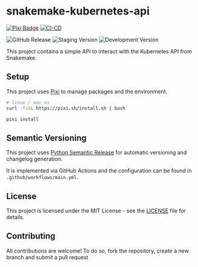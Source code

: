 # snakemake-kubernetes-api
[![Pixi Badge](https://img.shields.io/endpoint?url=https://raw.githubusercontent.com/prefix-dev/pixi/main/assets/badge/v0.json)](https://pixi.sh)
[![CI-CD](https://github.com/jjjermiah/snakemake-kubernetes-api/actions/workflows/main.yaml/badge.svg?branch=main)](https://github.com/jjjermiah/snakemake-kubernetes-api/actions/workflows/main.yaml)

![GitHub Release](https://img.shields.io/github/v/release/jjjermiah/snakemake-kubernetes-api)
![Staging Version](https://img.shields.io/badge/dynamic/toml?url=https%3A%2F%2Fraw.githubusercontent.com%2Fjjjermiah%2Fsnakemake-kubernetes-api%2Fstaging%2Fpyproject.toml&query=project.version&prefix=v&label=staging&color=orange
)
![Development Version](https://img.shields.io/badge/dynamic/toml?url=https%3A%2F%2Fraw.githubusercontent.com%2Fjjjermiah%2Fsnakemake-kubernetes-api%2Fdevelopment%2Fpyproject.toml&query=project.version&prefix=v&label=development&color=yellow
)

This project contains a simple API to interact with the Kubernetes API from Snakemake.

## Setup

This project uses [Pixi](https://pixi.sh/dev/) to manage packages and the environment.

```bash
# linux / mac os
curl -fsSL https://pixi.sh/install.sh | bash
```

```bash
pixi install
```

## Semantic Versioning

This project uses [Python Semantic Release](https://python-semantic-release.readthedocs.io/en/latest/) for
automatic versioning and changelog generation. 

It is implemented via GitHub Actions and the configuration can be found in `.github/workflows/main.yml`.

## License

This project is licensed under the MIT License - see the [LICENSE](LICENSE) file for details.

## Contributing

All contributions are welcome! To do so, fork the repository, create a new branch and submit a pull request